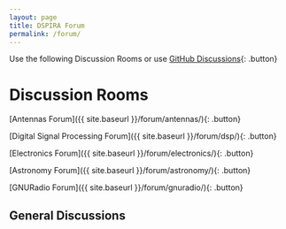 ```yaml
---
layout: page
title: DSPIRA Forum
permalink: /forum/
---
```


Use the following Discussion Rooms or use [GitHub Discussions](https://github.com/WVURAIL/dspira-lessons/discussions){: .button}
# Discussion Rooms 

[Antennas Forum]({{ site.baseurl }}/forum/antennas/){: .button}

[Digital Signal Processing Forum]({{ site.baseurl }}/forum/dsp/){: .button}

[Electronics Forum]({{ site.baseurl }}/forum/electronics/){: .button}

[Astronomy Forum]({{ site.baseurl }}/forum/astronomy/){: .button}

[GNURadio Forum]({{ site.baseurl }}/forum/gnuradio/){: .button}

## General Discussions

<script src="https://utteranc.es/client.js"
        repo="WVURAIL/dspira-lessons"
        issue-term="pathname"
        theme="github-light"
        crossorigin="anonymous"
        async>
</script>
